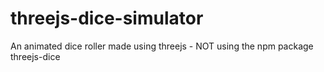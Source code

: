 # threejs-dice-simulator
An animated dice roller made using threejs - NOT using the npm package threejs-dice
